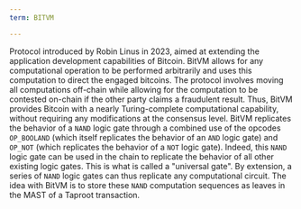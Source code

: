 ```yaml
---
term: BITVM

---
```

Protocol introduced by Robin Linus in 2023, aimed at extending the application development capabilities of Bitcoin. BitVM allows for any computational operation to be performed arbitrarily and uses this computation to direct the engaged bitcoins. The protocol involves moving all computations off-chain while allowing for the computation to be contested on-chain if the other party claims a fraudulent result. Thus, BitVM provides Bitcoin with a nearly Turing-complete computational capability, without requiring any modifications at the consensus level. BitVM replicates the behavior of a `NAND` logic gate through a combined use of the opcodes `OP_BOOLAND` (which itself replicates the behavior of an `AND` logic gate) and `OP_NOT` (which replicates the behavior of a `NOT` logic gate). Indeed, this `NAND` logic gate can be used in the chain to replicate the behavior of all other existing logic gates. This is what is called a "universal gate". By extension, a series of `NAND` logic gates can thus replicate any computational circuit. The idea with BitVM is to store these `NAND` computation sequences as leaves in the MAST of a Taproot transaction.